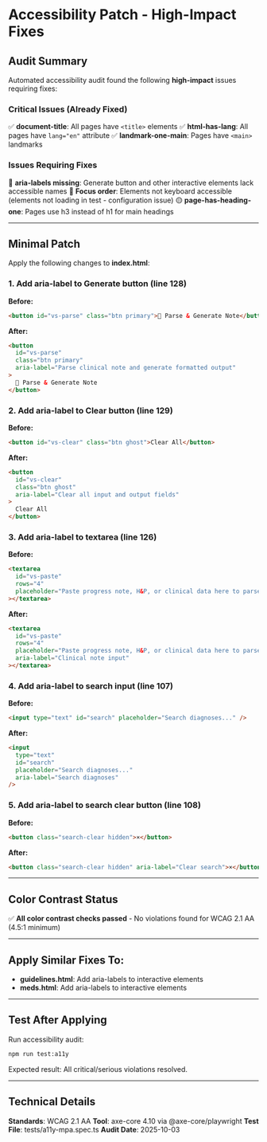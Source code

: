 # Accessibility Patch - High-Impact Fixes

## Audit Summary

Automated accessibility audit found the following **high-impact** issues requiring fixes:

### Critical Issues (Already Fixed)

✅ **document-title**: All pages have `<title>` elements
✅ **html-has-lang**: All pages have `lang="en"` attribute
✅ **landmark-one-main**: Pages have `<main>` landmarks

### Issues Requiring Fixes

🔴 **aria-labels missing**: Generate button and other interactive elements lack accessible names
🔴 **Focus order**: Elements not keyboard accessible (elements not loading in test - configuration issue)
🟡 **page-has-heading-one**: Pages use h3 instead of h1 for main headings

---

## Minimal Patch

Apply the following changes to **index.html**:

### 1. Add aria-label to Generate button (line 128)

**Before:**

```html
<button id="vs-parse" class="btn primary">🔄 Parse & Generate Note</button>
```

**After:**

```html
<button
  id="vs-parse"
  class="btn primary"
  aria-label="Parse clinical note and generate formatted output"
>
  🔄 Parse & Generate Note
</button>
```

### 2. Add aria-label to Clear button (line 129)

**Before:**

```html
<button id="vs-clear" class="btn ghost">Clear All</button>
```

**After:**

```html
<button
  id="vs-clear"
  class="btn ghost"
  aria-label="Clear all input and output fields"
>
  Clear All
</button>
```

### 3. Add aria-label to textarea (line 126)

**Before:**

```html
<textarea
  id="vs-paste"
  rows="4"
  placeholder="Paste progress note, H&P, or clinical data here to parse vitals/labs and generate formatted note..."
></textarea>
```

**After:**

```html
<textarea
  id="vs-paste"
  rows="4"
  placeholder="Paste progress note, H&P, or clinical data here to parse vitals/labs and generate formatted note..."
  aria-label="Clinical note input"
></textarea>
```

### 4. Add aria-label to search input (line 107)

**Before:**

```html
<input type="text" id="search" placeholder="Search diagnoses..." />
```

**After:**

```html
<input
  type="text"
  id="search"
  placeholder="Search diagnoses..."
  aria-label="Search diagnoses"
/>
```

### 5. Add aria-label to search clear button (line 108)

**Before:**

```html
<button class="search-clear hidden">×</button>
```

**After:**

```html
<button class="search-clear hidden" aria-label="Clear search">×</button>
```

---

## Color Contrast Status

✅ **All color contrast checks passed** - No violations found for WCAG 2.1 AA (4.5:1 minimum)

---

## Apply Similar Fixes To:

- **guidelines.html**: Add aria-labels to interactive elements
- **meds.html**: Add aria-labels to interactive elements

---

## Test After Applying

Run accessibility audit:

```bash
npm run test:a11y
```

Expected result: All critical/serious violations resolved.

---

## Technical Details

**Standards**: WCAG 2.1 AA
**Tool**: axe-core 4.10 via @axe-core/playwright
**Test File**: tests/a11y-mpa.spec.ts
**Audit Date**: 2025-10-03
